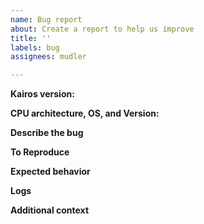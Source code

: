 ```yaml
---
name: Bug report
about: Create a report to help us improve
title: ''
labels: bug
assignees: mudler

---
```


<!-- Thanks for helping us to improve kairos! We welcome all bug reports. Please fill out each area of the template so we can better help you. Comments like this will be hidden when you post but you can delete them if you wish. -->

**Kairos version:**
<!-- Provide the output from "cat /etc/os-release" -->

**CPU architecture, OS, and Version:**
<!-- Provide the output from "uname -a"  -->

**Describe the bug**
<!-- A clear and concise description of what the bug is. -->

**To Reproduce**
<!-- Steps to reproduce the behavior, including the kairos command used, if any -->

**Expected behavior**
<!-- A clear and concise description of what you expected to happen. -->

**Logs**
<!-- If applicable, add logs to help explain your problem. -->

**Additional context**
<!-- Add any other context about the problem here. -->
